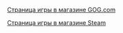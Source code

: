 [Страница игры в магазине GOG.com](https://www.gog.com/game/baldurs_gate_2_enhanced_edition)

[Страница игры в магазине Steam](https://store.steampowered.com/app/257350/Baldurs_Gate_II_Enhanced_Edition/)

